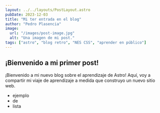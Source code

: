 ```yaml
---
layout: ../../layouts/PostLayout.astro
pubDate: 2023-12-03
title: "Mi ter entrada en el blog"
author: "Pedro Plasencia"
image:
  url: "/images/post-image.jpg"
  alt: "Una imagen de mi post."
tags: ["astro", "blog retro", "NES CSS", "aprender en público"]
---
```


## ¡Bienvenido a mi primer post!

¡Bienvenido a mi nuevo blog sobre el aprendizaje de Astro! Aquí, voy a compartir mi viaje de aprendizaje a medida que construyo un nuevo sitio web.

- ejemplo
- de
- lista
